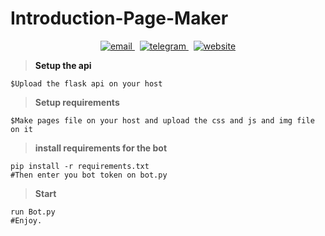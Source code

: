 # Introduction-Page-Maker
<p align="center">
<p/>
<p align="center">
  <a href="mailto:yazanemails@gmail.com">
     <img  src="https://img.shields.io/badge/email-red?style=for-the-badge&logo=gmail&logoColor=white" alt="email">
  <a/>&nbsp;
  <a href="https://t.me/CodeLeak">
     <img  src="https://img.shields.io/badge/telegram-red?style=for-the-badge&logo=telegram&logoColor=white" alt="telegram">
  <a/>&nbsp;
  <a href="https://apis.red">
     <img  src="https://img.shields.io/badge/apis-red?style=for-the-badge&logo=web&logoColor=white" alt="website">
  <a/>
<p/>

> **Setup the api**
```
$Upload the flask api on your host
```  
> **Setup requirements**
```
$Make pages file on your host and upload the css and js and img file on it
```  
> **install requirements for the bot**
```
pip install -r requirements.txt
#Then enter you bot token on bot.py
```  
> **Start**
```
run Bot.py
#Enjoy.
```  

